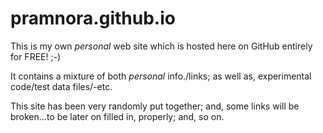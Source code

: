 # pramnora.github.io

This is my own *personal* web site which is hosted here on GitHub entirely for FREE! ;-)  

It contains a mixture of both *personal* info./links; as well as, experimental code/test data files/-etc.  

This site has been very randomly put together; and, some links will be broken...to be later on filled in, properly; and, so on.
